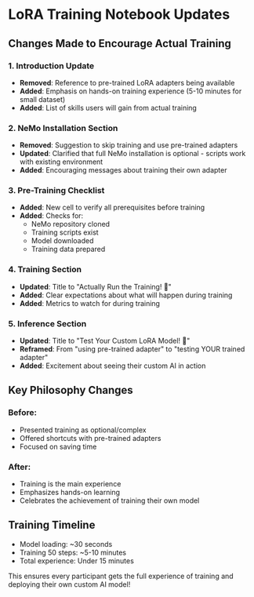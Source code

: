 # LoRA Training Notebook Updates

## Changes Made to Encourage Actual Training

### 1. **Introduction Update**
- **Removed**: Reference to pre-trained LoRA adapters being available
- **Added**: Emphasis on hands-on training experience (5-10 minutes for small dataset)
- **Added**: List of skills users will gain from actual training

### 2. **NeMo Installation Section**
- **Removed**: Suggestion to skip training and use pre-trained adapters
- **Updated**: Clarified that full NeMo installation is optional - scripts work with existing environment
- **Added**: Encouraging messages about training their own adapter

### 3. **Pre-Training Checklist**
- **Added**: New cell to verify all prerequisites before training
- **Added**: Checks for:
  - NeMo repository cloned
  - Training scripts exist
  - Model downloaded
  - Training data prepared

### 4. **Training Section**
- **Updated**: Title to "Actually Run the Training! 🚀"
- **Added**: Clear expectations about what will happen during training
- **Added**: Metrics to watch for during training

### 5. **Inference Section**
- **Updated**: Title to "Test Your Custom LoRA Model! 🎉"
- **Reframed**: From "using pre-trained adapter" to "testing YOUR trained adapter"
- **Added**: Excitement about seeing their custom AI in action

## Key Philosophy Changes

### Before:
- Presented training as optional/complex
- Offered shortcuts with pre-trained adapters
- Focused on saving time

### After:
- Training is the main experience
- Emphasizes hands-on learning
- Celebrates the achievement of training their own model

## Training Timeline
- Model loading: ~30 seconds
- Training 50 steps: ~5-10 minutes
- Total experience: Under 15 minutes

This ensures every participant gets the full experience of training and deploying their own custom AI model! 